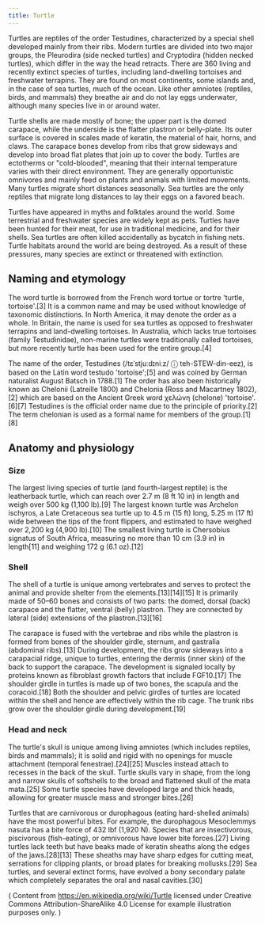 ```yaml
---
title: Turtle
---
```


Turtles are reptiles of the order Testudines, characterized by a special shell developed mainly from their ribs. Modern turtles are divided into two major groups, the Pleurodira (side necked turtles) and Cryptodira (hidden necked turtles), which differ in the way the head retracts. There are 360 living and recently extinct species of turtles, including land-dwelling tortoises and freshwater terrapins. They are found on most continents, some islands and, in the case of sea turtles, much of the ocean. Like other amniotes (reptiles, birds, and mammals) they breathe air and do not lay eggs underwater, although many species live in or around water.

Turtle shells are made mostly of bone; the upper part is the domed carapace, while the underside is the flatter plastron or belly-plate. Its outer surface is covered in scales made of keratin, the material of hair, horns, and claws. The carapace bones develop from ribs that grow sideways and develop into broad flat plates that join up to cover the body. Turtles are ectotherms or "cold-blooded", meaning that their internal temperature varies with their direct environment. They are generally opportunistic omnivores and mainly feed on plants and animals with limited movements. Many turtles migrate short distances seasonally. Sea turtles are the only reptiles that migrate long distances to lay their eggs on a favored beach.

Turtles have appeared in myths and folktales around the world. Some terrestrial and freshwater species are widely kept as pets. Turtles have been hunted for their meat, for use in traditional medicine, and for their shells. Sea turtles are often killed accidentally as bycatch in fishing nets. Turtle habitats around the world are being destroyed. As a result of these pressures, many species are extinct or threatened with extinction. 

## Naming and etymology

The word turtle is borrowed from the French word tortue or tortre 'turtle, tortoise'.[3] It is a common name and may be used without knowledge of taxonomic distinctions. In North America, it may denote the order as a whole. In Britain, the name is used for sea turtles as opposed to freshwater terrapins and land-dwelling tortoises. In Australia, which lacks true tortoises (family Testudinidae), non-marine turtles were traditionally called tortoises, but more recently turtle has been used for the entire group.[4]

The name of the order, Testudines (/tɛˈstjuːdɪniːz/ ⓘ teh-STEW-din-eez), is based on the Latin word testudo 'tortoise';[5] and was coined by German naturalist August Batsch in 1788.[1] The order has also been historically known as Chelonii (Latreille 1800) and Chelonia (Ross and Macartney 1802),[2] which are based on the Ancient Greek word χελώνη (chelone) 'tortoise'.[6][7] Testudines is the official order name due to the principle of priority.[2] The term chelonian is used as a formal name for members of the group.[1][8] 

## Anatomy and physiology

### Size

The largest living species of turtle (and fourth-largest reptile) is the leatherback turtle, which can reach over 2.7 m (8 ft 10 in) in length and weigh over 500 kg (1,100 lb).[9] The largest known turtle was Archelon ischyros, a Late Cretaceous sea turtle up to 4.5 m (15 ft) long, 5.25 m (17 ft) wide between the tips of the front flippers, and estimated to have weighed over 2,200 kg (4,900 lb).[10] The smallest living turtle is Chersobius signatus of South Africa, measuring no more than 10 cm (3.9 in) in length[11] and weighing 172 g (6.1 oz).[12]

### Shell

The shell of a turtle is unique among vertebrates and serves to protect the animal and provide shelter from the elements.[13][14][15] It is primarily made of 50–60 bones and consists of two parts: the domed, dorsal (back) carapace and the flatter, ventral (belly) plastron. They are connected by lateral (side) extensions of the plastron.[13][16]

The carapace is fused with the vertebrae and ribs while the plastron is formed from bones of the shoulder girdle, sternum, and gastralia (abdominal ribs).[13] During development, the ribs grow sideways into a carapacial ridge, unique to turtles, entering the dermis (inner skin) of the back to support the carapace. The development is signaled locally by proteins known as fibroblast growth factors that include FGF10.[17] The shoulder girdle in turtles is made up of two bones, the scapula and the coracoid.[18] Both the shoulder and pelvic girdles of turtles are located within the shell and hence are effectively within the rib cage. The trunk ribs grow over the shoulder girdle during development.[19] 

### Head and neck

The turtle's skull is unique among living amniotes (which includes reptiles, birds and mammals); it is solid and rigid with no openings for muscle attachment (temporal fenestrae).[24][25] Muscles instead attach to recesses in the back of the skull. Turtle skulls vary in shape, from the long and narrow skulls of softshells to the broad and flattened skull of the mata mata.[25] Some turtle species have developed large and thick heads, allowing for greater muscle mass and stronger bites.[26]

Turtles that are carnivorous or durophagous (eating hard-shelled animals) have the most powerful bites. For example, the durophagous Mesoclemmys nasuta has a bite force of 432 lbf (1,920 N). Species that are insectivorous, piscivorous (fish-eating), or omnivorous have lower bite forces.[27] Living turtles lack teeth but have beaks made of keratin sheaths along the edges of the jaws.[28][13] These sheaths may have sharp edges for cutting meat, serrations for clipping plants, or broad plates for breaking mollusks.[29] Sea turtles, and several extinct forms, have evolved a bony secondary palate which completely separates the oral and nasal cavities.[30]

(
Content from https://en.wikipedia.org/wiki/Turtle licensed under
Creative Commons Attribution-ShareAlike 4.0 License for example illustration purposes only.
)